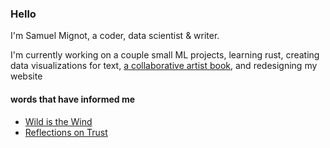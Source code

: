 ﻿### Hello 

I'm Samuel Mignot, a coder, data scientist & writer. 

I'm currently working on a couple small ML projects, learning rust, creating data visualizations for text, [a collaborative artist book](arisebyanyotherna.me), and redesigning my website

#### words that have informed me

- [Wild is the Wind](https://www.poetryfoundation.org/poetrymagazine/poems/58841/wild-is-the-wind)
- [Reflections on Trust](https://www.cs.cmu.edu/~rdriley/487/papers/Thompson_1984_ReflectionsonTrustingTrust.pdf)
